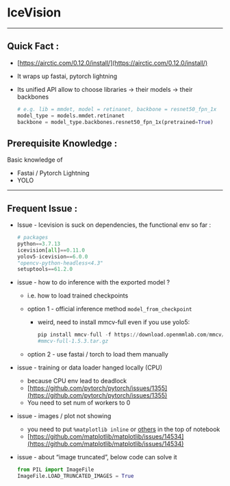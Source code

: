# IceVision

---

## Quick Fact :

- [https://airctic.com/0.12.0/install/](https://airctic.com/0.12.0/install/)
- It wraps up fastai, pytorch lightning
- Its unified API allow to choose libraries → their models → their backbones
    
    ```python
    # e.g. lib = mmdet, model = retinanet, backbone = resnet50_fpn_1x
    model_type = models.mmdet.retinanet
    backbone = model_type.backbones.resnet50_fpn_1x(pretrained=True)
    ```
    

## Prerequisite Knowledge :

Basic knowledge of 

- Fastai / Pytorch Lightning
- YOLO

---

## Frequent Issue :

- Issue - Icevision is suck on dependencies, the functional env so far :
    
    ```python
    # packages
    python==3.7.13
    icevision[all]==0.11.0
    yolov5-icevision==6.0.0
    "opencv-python-headless<4.3"
    setuptools==61.2.0
    ```
    

- issue - how to do inference with the exported model ?
    - i.e. how to load trained checkpoints
    - option 1 - official inference method `model_from_checkpoint`
        - weird, need to install mmcv-full even if you use yolo5:
            
            ```python
            pip install mmcv-full -f https://download.openmmlab.com/mmcv/dist/cpu/torch1.10.0/index.html
            #mmcv-full-1.5.3.tar.gz
            ```
            
    - option 2 - use fastai / torch to load them manually
    
- issue - training or data loader hanged  locally (CPU)
    - because CPU env lead to deadlock
    - [https://github.com/pytorch/pytorch/issues/1355](https://github.com/pytorch/pytorch/issues/1355)
    - You need to set num of workers to 0

- issue - images / plot not showing
    - you need to put `%matplotlib inline` or [others](../../Python%200a10a99cd01b4ebbba143b2176835b8c/Visualization%20-%20plotting%20a3c73bacb92948debeed202afd709466.md) in the top of notebook
    - [https://github.com/matplotlib/matplotlib/issues/14534](https://github.com/matplotlib/matplotlib/issues/14534)
    
- issue - about “image truncated”, below code can solve it
    
    ```python
    from PIL import ImageFile
    ImageFile.LOAD_TRUNCATED_IMAGES = True
    ```